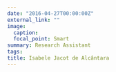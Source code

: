 ```yaml
---
date: "2016-04-27T00:00:00Z"
external_link: ""
image:
  caption: 
  focal_point: Smart
summary: Research Assistant
tags: 
title: Isabele Jacot de Alcântara
---
```

